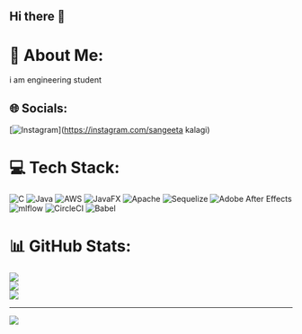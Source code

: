 ## Hi there 👋

# 💫 About Me:
i am engineering student


## 🌐 Socials:
[![Instagram](https://img.shields.io/badge/Instagram-%23E4405F.svg?logo=Instagram&logoColor=white)](https://instagram.com/sangeeta kalagi) 

# 💻 Tech Stack:
![C](https://img.shields.io/badge/c-%2300599C.svg?style=flat&logo=c&logoColor=white) ![Java](https://img.shields.io/badge/java-%23ED8B00.svg?style=flat&logo=openjdk&logoColor=white) ![AWS](https://img.shields.io/badge/AWS-%23FF9900.svg?style=flat&logo=amazon-aws&logoColor=white) ![JavaFX](https://img.shields.io/badge/javafx-%23FF0000.svg?style=flat&logo=javafx&logoColor=white) ![Apache](https://img.shields.io/badge/apache-%23D42029.svg?style=flat&logo=apache&logoColor=white) ![Sequelize](https://img.shields.io/badge/Sequelize-52B0E7?style=flat&logo=Sequelize&logoColor=white) ![Adobe After Effects](https://img.shields.io/badge/Adobe%20After%20Effects-9999FF.svg?style=flat&logo=Adobe%20After%20Effects&logoColor=white) ![mlflow](https://img.shields.io/badge/mlflow-%23d9ead3.svg?style=flat&logo=numpy&logoColor=blue) ![CircleCI](https://img.shields.io/badge/circleci-%23161616.svg?style=flat&logo=circleci&logoColor=white) ![Babel](https://img.shields.io/badge/Babel-F9DC3e?style=flat&logo=babel&logoColor=black)
# 📊 GitHub Stats:
![](https://github-readme-stats.vercel.app/api?username=Sangeeta-kalagi&theme=great-gatsby&hide_border=false&include_all_commits=true&count_private=true)<br/>
![](https://github-readme-streak-stats.herokuapp.com/?user=Sangeeta-kalagi&theme=great-gatsby&hide_border=false)<br/>
![](https://github-readme-stats.vercel.app/api/top-langs/?username=Sangeeta-kalagi&theme=great-gatsby&hide_border=false&include_all_commits=true&count_private=true&layout=compact)

---
[![](https://visitcount.itsvg.in/api?id=Sangeeta-kalagi&icon=0&color=0)](https://visitcount.itsvg.in)

<!-- Proudly created with GPRM ( https://gprm.itsvg.in ) -->
